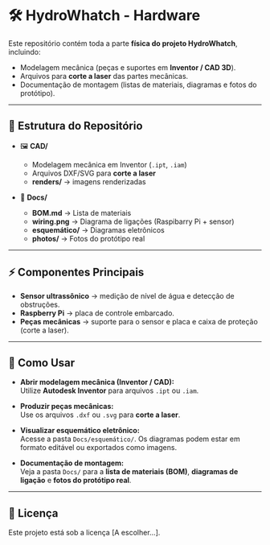 # 🛠️ HydroWhatch - Hardware

Este repositório contém toda a parte **física do projeto HydroWhatch**, incluindo:
- Modelagem mecânica (peças e suportes em **Inventor / CAD 3D**).  
- Arquivos para **corte a laser** das partes mecânicas.  
- Documentação de montagem (listas de materiais, diagramas e fotos do protótipo).  

---

## 📂 Estrutura do Repositório

- 🖼️ **CAD/**  
  - Modelagem mecânica em Inventor (`.ipt`, `.iam`)  
  - Arquivos DXF/SVG para **corte a laser**  
  - **renders/** → imagens renderizadas  

- 📑 **Docs/**  
  - **BOM.md** → Lista de materiais  
  - **wiring.png** → Diagrama de ligações (Raspibarry Pi + sensor)  
  - **esquemático/** → Diagramas eletrônicos 
  - **photos/** → Fotos do protótipo real  

---

## ⚡ Componentes Principais

- **Sensor ultrassônico** → medição de nível de água e detecção de obstruções.  
- **Raspberry Pi** → placa de controle embarcado.
- **Peças mecânicas** → suporte para o sensor e placa e caixa de proteção (corte a laser).  

---

## 📖 Como Usar

- **Abrir modelagem mecânica (Inventor / CAD):**  
  Utilize **Autodesk Inventor** para arquivos `.ipt` ou `.iam`.  

- **Produzir peças mecânicas:**  
  Use os arquivos `.dxf` ou `.svg` para **corte a laser**.  

- **Visualizar esquemático eletrônico:**  
  Acesse a pasta `Docs/esquemático/`. Os diagramas podem estar em formato editável ou exportados como imagens.  

- **Documentação de montagem:**  
  Veja a pasta `Docs/` para a **lista de materiais (BOM)**, **diagramas de ligação** e **fotos do protótipo real**.  

---

## 📜 Licença

Este projeto está sob a licença [A escolher...].  
